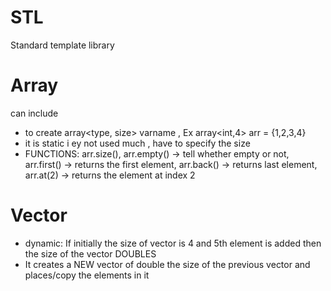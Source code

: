 # STL
Standard template library

# Array 
can include<array>
- to create array<type, size> varname , Ex array<int,4> arr = {1,2,3,4}
- it is static i ey not used much , have to specify the size
- FUNCTIONS: arr.size(), 
    arr.empty() -> tell whether empty or not, 
    arr.first() -> returns the first element, 
    arr.back() -> returns last element, 
    arr.at(2) -> returns the element at index 2

# Vector 
- dynamic: If initially the size of vector is 4 and 5th element is added then the size of the vector DOUBLES
- It creates a NEW vector of double the size of the previous vector and places/copy the elements in it
